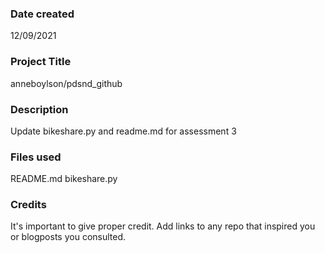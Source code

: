 ### Date created
12/09/2021

### Project Title
anneboylson/pdsnd_github

### Description
Update bikeshare.py and readme.md for assessment 3

### Files used
README.md
bikeshare.py

### Credits
It's important to give proper credit. Add links to any repo that inspired you or blogposts you consulted.

